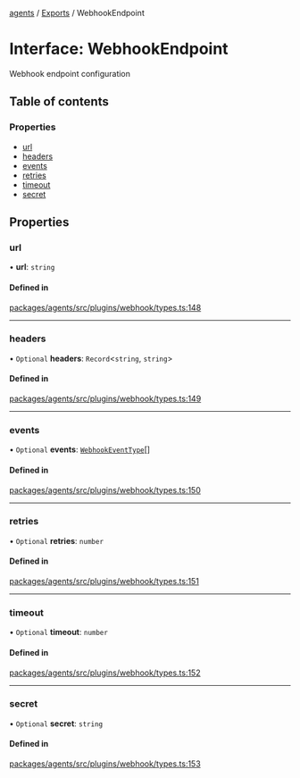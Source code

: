 <!-- 
 ⚠️  AUTO-GENERATED FILE - DO NOT EDIT MANUALLY
 This file is automatically generated by scripts/docs-generator.js
 To make changes, edit the source TypeScript files or update the generator script
-->

[agents](../../) / [Exports](../modules) / WebhookEndpoint

# Interface: WebhookEndpoint

Webhook endpoint configuration

## Table of contents

### Properties

- [url](WebhookEndpoint#url)
- [headers](WebhookEndpoint#headers)
- [events](WebhookEndpoint#events)
- [retries](WebhookEndpoint#retries)
- [timeout](WebhookEndpoint#timeout)
- [secret](WebhookEndpoint#secret)

## Properties

### url

• **url**: `string`

#### Defined in

[packages/agents/src/plugins/webhook/types.ts:148](https://github.com/woojubb/robota/blob/87419dbb26faf50d7f1d60ae717fbe215743d1f6/packages/agents/src/plugins/webhook/types.ts#L148)

___

### headers

• `Optional` **headers**: `Record`\<`string`, `string`\>

#### Defined in

[packages/agents/src/plugins/webhook/types.ts:149](https://github.com/woojubb/robota/blob/87419dbb26faf50d7f1d60ae717fbe215743d1f6/packages/agents/src/plugins/webhook/types.ts#L149)

___

### events

• `Optional` **events**: [`WebhookEventType`](../modules#webhookeventtype)[]

#### Defined in

[packages/agents/src/plugins/webhook/types.ts:150](https://github.com/woojubb/robota/blob/87419dbb26faf50d7f1d60ae717fbe215743d1f6/packages/agents/src/plugins/webhook/types.ts#L150)

___

### retries

• `Optional` **retries**: `number`

#### Defined in

[packages/agents/src/plugins/webhook/types.ts:151](https://github.com/woojubb/robota/blob/87419dbb26faf50d7f1d60ae717fbe215743d1f6/packages/agents/src/plugins/webhook/types.ts#L151)

___

### timeout

• `Optional` **timeout**: `number`

#### Defined in

[packages/agents/src/plugins/webhook/types.ts:152](https://github.com/woojubb/robota/blob/87419dbb26faf50d7f1d60ae717fbe215743d1f6/packages/agents/src/plugins/webhook/types.ts#L152)

___

### secret

• `Optional` **secret**: `string`

#### Defined in

[packages/agents/src/plugins/webhook/types.ts:153](https://github.com/woojubb/robota/blob/87419dbb26faf50d7f1d60ae717fbe215743d1f6/packages/agents/src/plugins/webhook/types.ts#L153)
